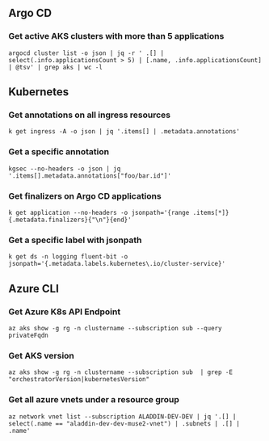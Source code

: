 ## Argo CD
### Get active AKS clusters with more than 5 applications
`argocd cluster list -o json | jq -r ' .[] | select(.info.applicationsCount > 5) | [.name, .info.applicationsCount] | @tsv' | grep aks | wc -l`

## Kubernetes
### Get annotations on all ingress resources
`k get ingress -A -o json | jq '.items[] | .metadata.annotations'`
### Get a specific annotation
`kgsec --no-headers -o json | jq '.items[].metadata.annotations["foo/bar.id"]'`
### Get finalizers on Argo CD applications
`k get application --no-headers -o jsonpath='{range .items[*]}{.metadata.finalizers}{"\n"}{end}'`
### Get a specific label with jsonpath
`k get ds -n logging fluent-bit -o jsonpath='{.metadata.labels.kubernetes\.io/cluster-service}'`

## Azure CLI
### Get Azure K8s API Endpoint
`az aks show -g rg -n clustername --subscription sub --query privateFqdn`
### Get AKS version
`az aks show -g rg -n clustername --subscription sub  | grep -E "orchestratorVersion|kubernetesVersion"`
### Get all azure vnets under a resource group
`az network vnet list --subscription ALADDIN-DEV-DEV | jq '.[] | select(.name == "aladdin-dev-dev-muse2-vnet") | .subnets | .[] | .name'`